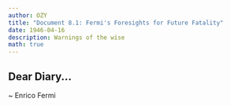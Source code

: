 ```yaml
---
author: OZY
title: "Document 8.1: Fermi's Foresights for Future Fatality"
date: 1946-04-16
description: Warnings of the wise
math: true
---
```


## Dear Diary...



~ Enrico Fermi
